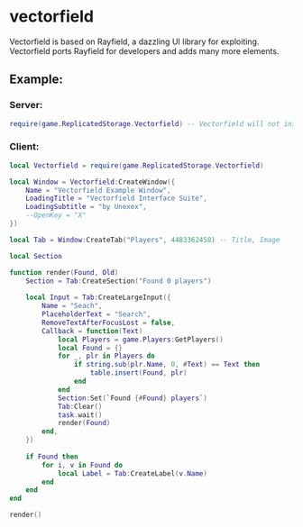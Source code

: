 # vectorfield
Vectorfield is based on Rayfield, a dazzling UI library for exploiting. Vectorfield ports Rayfield for developers and adds many more elements.

## Example:
### Server:
```lua
require(game.ReplicatedStorage.Vectorfield) -- Vectorfield will not initialize until imported by server.
```
### Client:
```lua
local Vectorfield = require(game.ReplicatedStorage.Vectorfield)

local Window = Vectorfield:CreateWindow({
	Name = "Vectorfield Example Window",
	LoadingTitle = "Vectorfield Interface Suite",
	LoadingSubtitle = "by Unexex",
	--OpenKey = "X"
})

local Tab = Window:CreateTab("Players", 4483362458) -- Title, Image

local Section

function render(Found, Old)
	Section = Tab:CreateSection("Found 0 players")
	
	local Input = Tab:CreateLargeInput({
		Name = "Seach",
		PlaceholderText = "Search",
		RemoveTextAfterFocusLost = false,
		Callback = function(Text)
			local Players = game.Players:GetPlayers()
			local Found = {}
			for _, plr in Players do
				if string.sub(plr.Name, 0, #Text) == Text then
					table.insert(Found, plr)
				end
			end
			Section:Set(`Found {#Found} players`)
			Tab:Clear()
			task.wait()
			render(Found)
		end,
	})
	
	if Found then
		for i, v in Found do
			local Label = Tab:CreateLabel(v.Name)
		end
	end
end

render()
```
